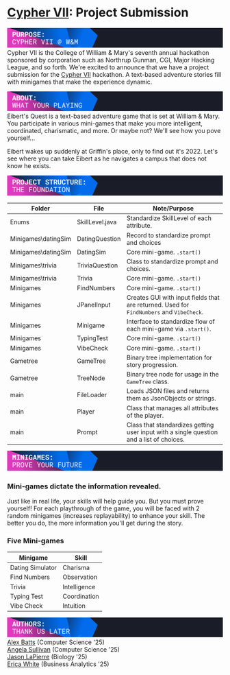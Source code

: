 # [Cypher VII](https://cypher-vii.devpost.com/): Project Submission

![](src/main/resources/section-purpose.png)
Cypher VII is the College of William & Mary's seventh annual hackathon sponsored by corporation such as Northrup Gunman, CGI, Major Hacking League, and so forth.
We're excited to announce that we have a project submission for the [Cypher VII](https://cypher-vii.devpost.com/) hackathon.
A text-based adventure stories fill with minigames that make the experience dynamic.

![](src/main/resources/section-about.png)
Eibert's Quest is a text-based adventure game that is set at William & Mary. You participate in various mini-games that make you
more intelligent, coordinated, charismatic, and more. Or maybe not? We'll see how you pove yourself...

Eibert wakes up suddenly at Griffin's place, only to find out it's 2022. Let's see where you can take Eibert as he navigates a campus that does not know he exists.

![](src/main/resources/section-structure.png)  

| Folder    	          | File            	 | Note/Purpose                      	                                                      |
|----------------------|-------------------|------------------------------------------------------------------------------------------|
| Enums     	          | SkillLevel.java 	 | Standardize SkillLevel of each attribute. 	                                              |
| Minigames\datingSim	 | 	DatingQuestion   | Record to standardize prompt and choices	                                                |
| Minigames\datingSim  | DatingSim         | Core mini-game. `.start()`                                                               |
| Minigames\trivia     | TriviaQuestion    | Class to standardize prompt and choices.                                                 |
| Minigames\trivia     | Trivia            | Core mini-game. `.start()`                                                               |
| Minigames            | FindNumbers       | Core mini-game. `.start()`                                                               |
| Minigames            | JPanelInput       | Creates GUI with input fields that are returned. Used for `FindNumbers` and `VibeCheck`. |
| Minigames            | Minigame          | Interface to standardize flow of each mini-game via `.start()`.                          |
| Minigames            | TypingTest        | Core mini-game. `.start()`                                                               |
| Minigames            | VibeCheck         | Core mini-game. `.start()`                                                               |
| Gametree             | GameTree          | Binary tree implementation for story progression.                                        |
| Gametree             | TreeNode          | Binary tree node for usage in the `GameTree` class.                                      |
| main                 | FileLoader        | Loads JSON files and returns them as JsonObjects or strings.                             |
| main                 | Player            | Class that manages all attributes of the player.                                         |
| main                 | Prompt            | Class that standardizes getting user input with a single question and a list of choices. |

![](src/main/resources/section-minigames.png) 
### Mini-games dictate the information revealed.
Just like in real life, your skills will help guide you. But you must prove yourself!
For each playthrough of the game, you will be faced with 2 random minigames (increases replayability) to enhance your skill.
The better you do, the more information you'll get during the story.
### Five Mini-games
| Minigame         	 | Skill        	 |
|--------------------|----------------|
| Dating Simulator 	 | Charisma     	 |
| Find Numbers     	 | Observation  	 |
| Trivia           	 | Intelligence 	 |
| Typing Test      	 | Coordination 	 |
| Vibe Check       	 | Intuition    	 |


![](src/main/resources/section-author.png)
[Alex Batts](mailto:ajbatts@wm.edu) (Computer Science '25)  
[Angela Sullivan](mailto:arsullivan@wm.edu) (Computer Science '25)   
[Jason LaPierre](mailto:jalapierre@wm.edu)  (Biology '25)  
[Erica White](mailto:emwhite@wm.edu) (Business Analytics '25)
